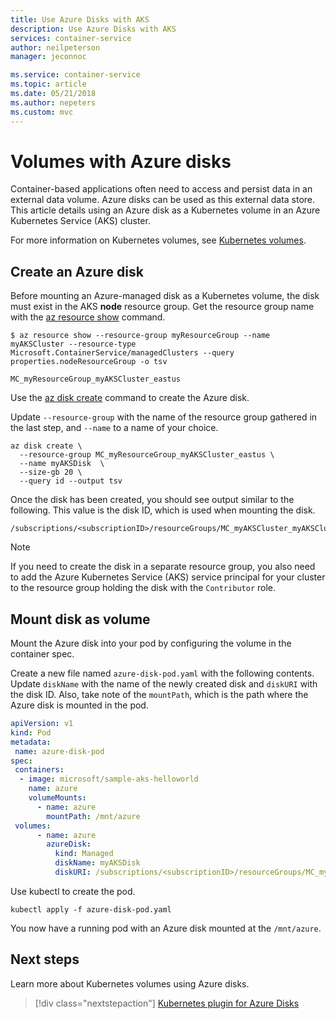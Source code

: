 ```yaml
---
title: Use Azure Disks with AKS
description: Use Azure Disks with AKS
services: container-service
author: neilpeterson
manager: jeconnoc

ms.service: container-service
ms.topic: article
ms.date: 05/21/2018
ms.author: nepeters
ms.custom: mvc
---
```


# Volumes with Azure disks

Container-based applications often need to access and persist data in an external data volume. Azure disks can be used as this external data store. This article details using an Azure disk as a Kubernetes volume in an Azure Kubernetes Service (AKS) cluster.

For more information on Kubernetes volumes, see [Kubernetes volumes][kubernetes-volumes].

## Create an Azure disk

Before mounting an Azure-managed disk as a Kubernetes volume, the disk must exist in the AKS **node** resource group. Get the resource group name with the [az resource show][az-resource-show] command.

```azurecli-interactive
$ az resource show --resource-group myResourceGroup --name myAKSCluster --resource-type Microsoft.ContainerService/managedClusters --query properties.nodeResourceGroup -o tsv

MC_myResourceGroup_myAKSCluster_eastus
```

Use the [az disk create][az-disk-create] command to create the Azure disk.

Update `--resource-group` with the name of the resource group gathered in the last step, and `--name` to a name of your choice.

```azurecli-interactive
az disk create \
  --resource-group MC_myResourceGroup_myAKSCluster_eastus \
  --name myAKSDisk  \
  --size-gb 20 \
  --query id --output tsv
```

Once the disk has been created, you should see output similar to the following. This value is the disk ID, which is used when mounting the disk.

```console
/subscriptions/<subscriptionID>/resourceGroups/MC_myAKSCluster_myAKSCluster_eastus/providers/Microsoft.Compute/disks/myAKSDisk
```

> [!NOTE]
> If you need to create the disk in a separate resource group, you also need to add the Azure Kubernetes Service (AKS) service principal for your cluster to the resource group holding the disk with the `Contributor` role. 
>

## Mount disk as volume

Mount the Azure disk into your pod by configuring the volume in the container spec.

Create a new file named `azure-disk-pod.yaml` with the following contents. Update `diskName` with the name of the newly created disk and `diskURI` with the disk ID. Also, take note of the `mountPath`, which is the path where the Azure disk is mounted in the pod.

```yaml
apiVersion: v1
kind: Pod
metadata:
 name: azure-disk-pod
spec:
 containers:
  - image: microsoft/sample-aks-helloworld
    name: azure
    volumeMounts:
      - name: azure
        mountPath: /mnt/azure
 volumes:
      - name: azure
        azureDisk:
          kind: Managed
          diskName: myAKSDisk
          diskURI: /subscriptions/<subscriptionID>/resourceGroups/MC_myAKSCluster_myAKSCluster_eastus/providers/Microsoft.Compute/disks/myAKSDisk
```

Use kubectl to create the pod.

```azurecli-interactive
kubectl apply -f azure-disk-pod.yaml
```

You now have a running pod with an Azure disk mounted at the `/mnt/azure`.

## Next steps

Learn more about Kubernetes volumes using Azure disks.

> [!div class="nextstepaction"]
> [Kubernetes plugin for Azure Disks][kubernetes-disks]

<!-- LINKS - external -->
[kubernetes-disks]: https://github.com/kubernetes/examples/blob/master/staging/volumes/azure_disk/README.md
[kubernetes-volumes]: https://kubernetes.io/docs/concepts/storage/volumes/

<!-- LINKS - internal -->
[az-disk-list]: /cli/azure/disk#az_disk_list
[az-disk-create]: /cli/azure/disk#az_disk_create
[az-group-list]: /cli/azure/group#az_group_list
[az-resource-show]: /cli/azure/resource#az-resource-show
